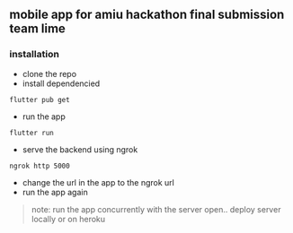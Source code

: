 ## mobile app for amiu hackathon final submission team lime

### installation
- clone the repo
- install dependencied
```shell
flutter pub get
```
- run the app
```shell
flutter run
```
- serve the backend using ngrok
```shell
ngrok http 5000
```
- change the url in the app to the ngrok url
- run the app again

> note: run the app concurrently with the server open.. deploy server locally or on heroku